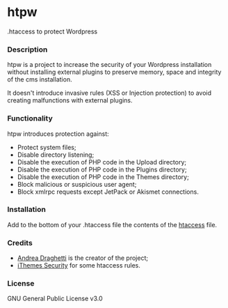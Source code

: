 # htpw

.htaccess to protect Wordpress



### Description

htpw is a project to increase the security of your Wordpress installation without installing external plugins to preserve memory, space and integrity of the cms installation.

It doesn't introduce invasive rules (XSS or Injection protection) to avoid creating malfunctions with external plugins.



### Functionality

htpw introduces protection against:

- Protect system files;
- Disable directory listening;
- Disable the execution of PHP code in the Upload directory;
- Disable the execution of PHP code in the Plugins directory;
- Disable the execution of PHP code in the Themes directory;
- Block malicious or suspicious user agent;
- Block xmlrpc requests except JetPack or Akismet connections.



### Installation

Add to the bottom of your .htaccess file the contents of the [htaccess](https://github.com/drego85/htpw/blob/main/htaccess) file. 

### Credits

* [Andrea Draghetti](https://twitter.com/AndreaDraghetti) is the creator of the project;
* [iThemes Security](https://wordpress.org/plugins/better-wp-security/) for some htaccess rules.



### License

GNU General Public License v3.0
